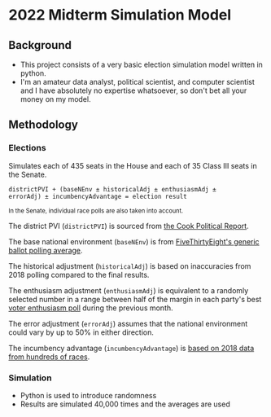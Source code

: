 # 2022 Midterm Simulation Model

## Background
* This project consists of a very basic election simulation model written in python.
* I'm an amateur data analyst, political scientist, and computer scientist and I have absolutely no expertise whatsoever, so don't bet all your money on my model.

## Methodology

### Elections
Simulates each of 435 seats in the House and each of 35 Class III seats in the Senate.

<code>districtPVI + (baseNEnv ± historicalAdj ± enthusiasmAdj ± errorAdj) ± incumbencyAdvantage = election result</code>

<small>In the Senate, individual race polls are also taken into account.</small>

The district PVI (<code>districtPVI</code>) is sourced from [the Cook Political Report](https://www.cookpolitical.com/cook-pvi/2022-partisan-voting-index/district-map-and-list).

The base national environment (<code>baseNEnv</code>) is from [FiveThirtyEight's generic ballot polling average](https://projects.fivethirtyeight.com/polls/generic-ballot/).

The historical adjustment (<code>historicalAdj</code>) is based on inaccuracies from 2018 polling compared to the final results.

The enthusiasm adjustment (<code>enthusiasmAdj</code>) is equivalent to a randomly selected number in a range between half of the margin in each party's best [voter enthusiasm poll](https://morningconsult.com/2022-midterm-elections-tracker/) during the previous month.

The error adjustment (<code>errorAdj</code>) assumes that the national environment could vary by up to 50% in either direction.

The incumbency advantage (<code>incumbencyAdvantage</code>) is [based on 2018 data from hundreds of races](https://fivethirtyeight.com/features/how-much-was-incumbency-worth-in-2018/).

### Simulation
* Python is used to introduce randomness
* Results are simulated 40,000 times and the averages are used


